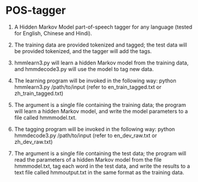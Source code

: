 # POS-tagger

1. A Hidden Markov Model part-of-speech tagger for any language (tested for English, Chinese and Hindi).

2. The training data are provided tokenized and tagged; the test data will be provided tokenized, and the tagger will add the tags.

3. hmmlearn3.py will learn a hidden Markov model from the training data, and hmmdecode3.py will use the model to tag new data.

4. The learning program will be invoked in the following way:
   python hmmlearn3.py /path/to/input (refer to en_train_tagged.txt or zh_train_tagged.txt)

5. The argument is a single file containing the training data; the program will learn a hidden Markov model, and write the model parameters to a file called hmmmodel.txt.

6. The tagging program will be invoked in the following way:
   python hmmdecode3.py /path/to/input (refer to en_dev_raw.txt or zh_dev_raw.txt)
   
7. The argument is a single file containing the test data; the program will read the parameters of a hidden Markov model from the file hmmmodel.txt, tag each word in the test data, and write the results to a text file called hmmoutput.txt in the same format as the training data.


   

